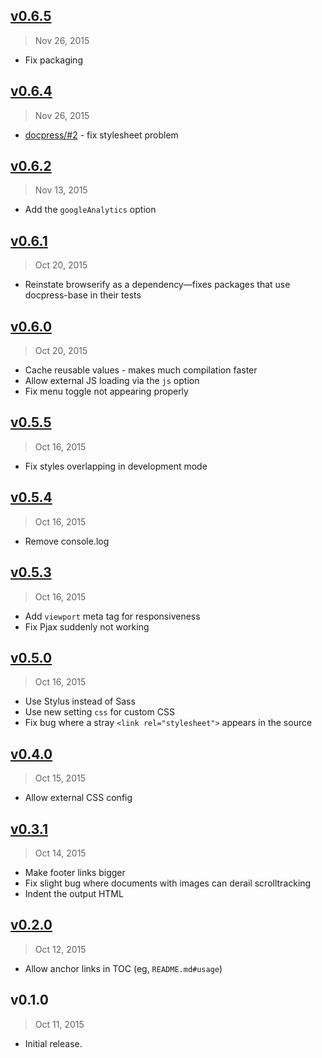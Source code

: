 ## [v0.6.5]
> Nov 26, 2015

- Fix packaging

## [v0.6.4]
> Nov 26, 2015

- [docpress/#2](https://github.com/docpress/docpress/issues/2) - fix stylesheet problem

## [v0.6.2]
> Nov 13, 2015

- Add the `googleAnalytics` option

## [v0.6.1]
> Oct 20, 2015

- Reinstate browserify as a dependency—fixes packages that use docpress-base in their tests

## [v0.6.0]
> Oct 20, 2015

- Cache reusable values - makes much compilation faster
- Allow external JS loading via the `js` option
- Fix menu toggle not appearing properly

## [v0.5.5]
> Oct 16, 2015

- Fix styles overlapping in development mode

## [v0.5.4]
> Oct 16, 2015

- Remove console.log

## [v0.5.3]
> Oct 16, 2015

- Add `viewport` meta tag for responsiveness
- Fix Pjax suddenly not working

## [v0.5.0]
> Oct 16, 2015

- Use Stylus instead of Sass
- Use new setting `css` for custom CSS
- Fix bug where a stray `<link rel="stylesheet">` appears in the source

## [v0.4.0]
> Oct 15, 2015

- Allow external CSS config

## [v0.3.1]
> Oct 14, 2015

- Make footer links bigger
- Fix slight bug where documents with images can derail scrolltracking
- Indent the output HTML

## [v0.2.0]
> Oct 12, 2015

- Allow anchor links in TOC (eg, `README.md#usage`)

## v0.1.0
> Oct 11, 2015

- Initial release.

[v0.2.0]: https://github.com/docpress/docpress-base/compare/v0.1.0...v0.2.0
[v0.3.1]: https://github.com/docpress/docpress-base/compare/v0.2.0...v0.3.1
[v0.4.0]: https://github.com/docpress/docpress-base/compare/v0.3.1...v0.4.0
[v0.5.0]: https://github.com/docpress/docpress-base/compare/v0.4.0...v0.5.0
[v0.5.3]: https://github.com/docpress/docpress-base/compare/v0.5.0...v0.5.3
[v0.5.4]: https://github.com/docpress/docpress-base/compare/v0.5.3...v0.5.4
[v0.5.5]: https://github.com/docpress/docpress-base/compare/v0.5.4...v0.5.5
[v0.6.0]: https://github.com/docpress/docpress-base/compare/v0.5.5...v0.6.0
[v0.6.1]: https://github.com/docpress/docpress-base/compare/v0.6.0...v0.6.1
[v0.6.2]: https://github.com/docpress/docpress-base/compare/v0.6.1...v0.6.2
[v0.6.4]: https://github.com/docpress/docpress-base/compare/v0.6.2...v0.6.4
[v0.6.5]: https://github.com/docpress/docpress-base/compare/v0.6.4...v0.6.5
